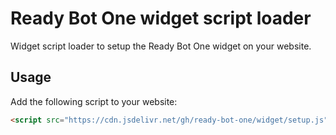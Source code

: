 # Ready Bot One widget script loader

Widget script loader to setup the Ready Bot One widget on your website.

## Usage

Add the following script to your website:

```html
<script src="https://cdn.jsdelivr.net/gh/ready-bot-one/widget/setup.js" data-shopify-id="myShopifyDomain"></script>
```
